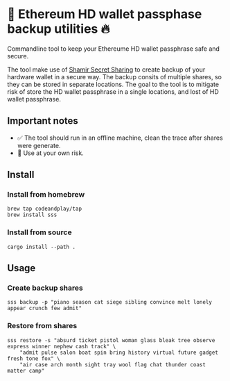 # 🔐 Ethereum HD wallet passphase backup utilities 🔥
Commandline tool to keep your Ethereume HD wallet passphrase safe and secure.

The tool make use of [Shamir Secret Sharing](https://en.wikipedia.org/wiki/Shamir%27s_Secret_Sharing)
to create backup of your hardware wallet in a secure way. The backup consits of multiple shares, so they can be stored in separate
locations. The goal to the tool is to mitigate risk of store the HD wallet passphrase in a single locations,
and lost of HD wallet passphrase.

## Important notes
- ✅ The tool should run in an offline machine, clean the trace after shares were generate.
- 🚨 Use at your own risk.

## Install

### Install from homebrew
```
brew tap codeandplay/tap
brew install sss
```

### Install from source
```
cargo install --path .
```

## Usage
### Create backup shares
```
sss backup -p "piano season cat siege sibling convince melt lonely appear crunch few admit"
```

### Restore from shares
```
sss restore -s "absurd ticket pistol woman glass bleak tree observe express winner nephew cash track" \
    "admit pulse salon boat spin bring history virtual future gadget fresh tone fox" \
    "air case arch month sight tray wool flag chat thunder coast matter camp"
```

